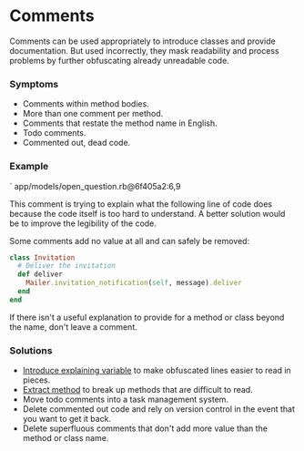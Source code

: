 # Comments

Comments can be used appropriately to introduce classes and provide
documentation. But used incorrectly, they mask readability and process problems
by further obfuscating already unreadable code.

### Symptoms

* Comments within method bodies.
* More than one comment per method.
* Comments that restate the method name in English.
* Todo comments.
* Commented out, dead code.

### Example

` app/models/open_question.rb@6f405a2:6,9

This comment is trying to explain what the following line of code does because
the code itself is too hard to understand. A better solution would be to improve
the legibility of the code.

Some comments add no value at all and can safely be removed:

``` ruby
class Invitation
  # Deliver the invitation
  def deliver
    Mailer.invitation_notification(self, message).deliver
  end
end
```

If there isn't a useful explanation to provide for a method or class beyond the
name, don't leave a comment.

### Solutions

* [Introduce explaining variable](#introduce-explaining-variable) to make
  obfuscated lines easier to read in pieces.
* [Extract method](#extract-method) to break up methods that are difficult
  to read.
* Move todo comments into a task management system.
* Delete commented out code and rely on version control in the event that you
  want to get it back.
* Delete superfluous comments that don't add more value than the method or class
  name.